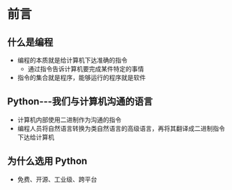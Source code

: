 # 前言

## 什么是编程

- 编程的本质就是给计算机下达准确的指令
  - 通过指令告诉计算机要完成某件特定的事情
- 指令的集合就是程序，能够运行的程序就是软件

## Python---我们与计算机沟通的语言

- 计算机内部使用二进制作为沟通的指令
- 编程人员将自然语言转换为类自然语言的高级语言，再将其翻译成二进制指令下达给计算机

## 为什么选用 Python

- 免费、开源、工业级、跨平台
